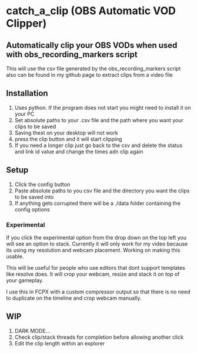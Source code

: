 # catch_a_clip (OBS Automatic VOD Clipper)
<h2>Automatically clip your OBS VODs when used with obs_recording_markers script</h2>
<p>This will use the csv file generated by the obs_recording_markers script also can be found in my github page to extract clips from a video file</p>

<h2>Installation</h2>
<ol>
<li>Uses python. If the program does not start you might need to install it on your PC</li>
<li>Set absolute paths to your .csv file and the path where you want your clips to be saved</li>
<li>Saving thest on your desktop will not work</li>
<li>press the clip button and it will start clipping</li>
<li>If you need a longer clip just go back to the csv and delete the status and link id value and change the times adn clip again</li>
</ol>

<h2>Setup</h2>
<ol>
<li>Click the config button</li>
<li>Paste absolute paths to you csv file and the directory you want the clips to be saved into</li>
<li>If anything gets corrupted there will be a ./data folder containing the config options</li>
</ol>

<h3>Experimental</h3>
<p>If you click the experimental option from the drop down on the top left you will see an option to stack.  Currently it will only work for my video because its using my resolution and webcam placement.  Working on making this usable.</p>
<p>This will be useful for people who use editors that dont support templates like resolve does.  It will crop your webcam, resize and stack it on top of your gameplay.</p>
<p>I use this in FCPX with a custom compressor output so that there is no need to duplicate on the timeline and crop webcam manually.</p>

<h2>WIP</h2>
<ol>
  <li>DARK MODE...</li>
  <li>Check clip/stack threads for completion before allowing another click</li>
  <li>Edit the clip length within an explorer</li>
</ol>
